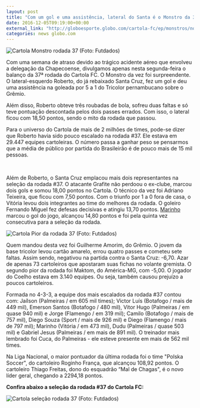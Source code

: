 ```yaml
---
layout: post
title: "Com um gol e uma assistência, lateral do Santa é o Monstro da 37ª rodada"
date: 2016-12-05T09:19:00+00:00
external_link: "http://globoesporte.globo.com/cartola-fc/ep/monstros/noticia/2016/12/com-um-gol-e-uma-assistencia-lateral-do-santa-e-o-monstro-da-37-rodada.html"
categories: news globo.com
---
```

 ![Cartola Monstro rodada 37 (Foto: Futdados)](http://s2.glbimg.com/EKWV-DFLTuO1NHMMfUdq_GaZIKs=/0x0:916x916/300x300/s.glbimg.com/es/ge/f/original/2016/12/05/cartolamito37.jpg "Cartola Monstro rodada 37 (Foto: Futdados)")  

Com uma semana de atraso devido ao trágico acidente aéreo que envolveu a delegação da Chapecoense, divulgamos apenas nesta segunda-feira o balanço da 37ª rodada do Cartola FC. O Monstro da vez foi surpreendente. O lateral-esquerdo Roberto, do já rebaixado Santa Cruz, fez um gol e deu uma assistência na goleada por 5 a 1 do Tricolor pernambucano sobre o Grêmio.   
  
Além disso, Roberto obteve três roubadas de bola, sofreu duas faltas e só teve pontuação descontada pelos dois passes errados. Com isso, o lateral ficou com 18,50 pontos, sendo o mito da rodada que passou.  
  
Para o universo do Cartola de mais de 2 milhões de times, pode-se dizer que Roberto havia sido pouco escalado na rodada #37. Ele estava em 29.447 equipes cartoleiras. O número passa a ganhar peso se pensarmos que a média de público por partida do Brasileirão é de pouco mais de 15 mil pessoas.

&nbsp;

Além de Roberto, o Santa Cruz emplacou mais dois representantes na seleção da rodada #37. O atacante Grafite não perdoou o ex-clube, marcou dois gols e somou 18,00 pontos no Cartola. O técnico da vez foi Adriano Teixeira, que ficou com 7,50 pontos. Com o triunfo por 1 a 0 fora de casa, o Vitória levou dois integrantes ao time do melhores da rodada. O goleiro Fernando Miguel fez defesas decisivas e atingiu 13,70 pontos. [Marinho](http://globoesporte.globo.com/atleta/marinho.html) marcou o gol do jogo, alcançou 14,80 pontos e foi pela quinta vez consecutiva para a seleção da rodada.

 ![Cartola Pior da rodada 37 (Foto: Futdados)](http://s2.glbimg.com/tWY9OuYuiwiWwOeS0_OFftYDZdo=/0x0:916x916/300x300/s.glbimg.com/es/ge/f/original/2016/12/05/cartolapior37.jpg "Cartola Pior da rodada 37 (Foto: Futdados)")  

Quem mandou desta vez foi Guilherme Amorim, do Grêmio. O jovem da base tricolor levou cartão amarelo, errou quatro passes e cometeu sete faltas. Assim sendo, negativou na partida contra o Santa Cruz: -6,70. Azar de apenas 73 cartoleiros que apostaram suas fichas no volante gremista. O segundo pior da rodada foi Maktom, do América-MG, com -5,00. O jogador do Coelho estava em 3.140 equipes. Ou seja, também causou prejuízo a poucos cartoleiros.&nbsp;

Formada no 4-3-3, a equipe dos mais escalados da rodada #37 contou com: Jaílson (Palmeiras / em 605 mil times); Victor Luís (Botafogo / mais de 449 mil), Emerson Santos (Botafogo / 480 mil), Vitor Hugo (Palmeiras / em quase 940 mil) e Jorge (Flamengo / em 319 mil); Camilo (Botafogo / mais de 757 mil), Diego Souza (Sport / mais de 926 mil) e Diego (Flamengo / mais de 797 mil); Marinho (Vitória / em 473 mil), Dudu (Palmeiras / quase 503 mil) e Gabriel Jesus (Palmeiras / em mais de 891 mil). O treinador mais lembrado foi Cuca, do Palmeiras - ele esteve presente em mais de 562 mil times.

Na Liga Nacional, o maior pontuador da última rodada foi o time "Polska Soccer", do cartoleiro Roginho França, que alcançou 108,92 pontos. O cartoleiro Thiago Freitas, dono do esquadrão “Mal de Chagas", é o novo líder geral, chegando a 2294,18 pontos.

**Confira abaixo a seleção da rodada #37 do Cartola FC:&nbsp;**

 ![Cartola seleção rodada 37 (Foto: Futdados)](http://s2.glbimg.com/AYZe6G5YnFEQ0TAPlYMW6Q5s9Ug=/0x0:916x916/690x690/s.glbimg.com/es/ge/f/original/2016/12/05/cartolaselecao37.jpg "Cartola seleção rodada 37 (Foto: Futdados)")  

